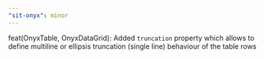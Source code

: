 ```yaml
---
"sit-onyx": minor
---
```


feat(OnyxTable, OnyxDataGrid): Added `truncation` property which allows to define multiline or ellipsis truncation (single line) behaviour of the table rows

